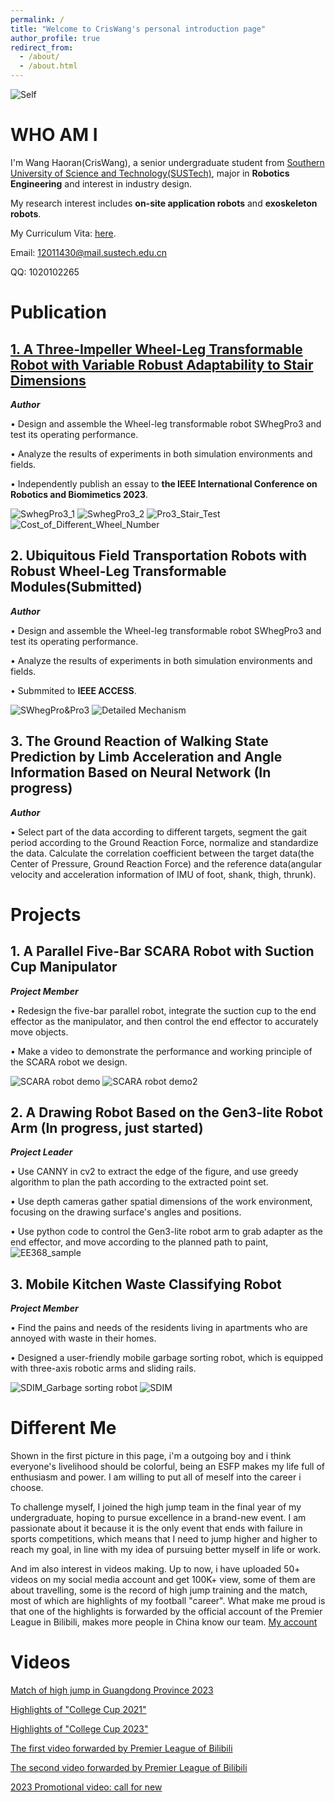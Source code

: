```yaml
---
permalink: /
title: "Welcome to CrisWang's personal introduction page"
author_profile: true
redirect_from: 
  - /about/
  - /about.html
---
```




![Self](Self.png)


WHO AM I
===
I'm Wang Haoran(CrisWang), a senior undergraduate student from [Southern University of Science and Technology(SUSTech)](https://www.sustech.edu.cn), major in **Robotics Engineering** and interest in industry design.

My research interest includes **on-site application robots** and **exoskeleton robots**.

My Curriculum Vita: [here](A_Drawing_Robot_Base_on_the_Gen3_lite_Robot_Arm.pdf).

Email: 12011430@mail.sustech.edu.cn

QQ: 1020102265

Publication
===

[**1. A Three-Impeller Wheel-Leg Transformable Robot with Variable Robust Adaptability to Stair Dimensions**](https://ieeexplore.ieee.org/document/10354942)
---
***Author***

•	Design and assemble the Wheel-leg transformable robot SWhegPro3 and test its operating performance.

•	Analyze the results of experiments in both simulation environments and fields. 

•	Independently publish an essay to **the IEEE International Conference on Robotics and Biomimetics 2023**.

![SwhegPro3_1](SwhegPro3_1.gif) ![SwhegPro3_2](SwhegPro3_2.gif)
![Pro3_Stair_Test](Pro3_Stair_Test.png)
![Cost_of_Different_Wheel_Number](Cost_of_Different_Wheel_Number.png)

**2. Ubiquitous Field Transportation Robots with Robust Wheel-Leg Transformable Modules(Submitted)**
---
***Author***

•	Design and assemble the Wheel-leg transformable robot SWhegPro3 and test its operating performance.

•	Analyze the results of experiments in both simulation environments and fields. 

•	Submmited to **IEEE ACCESS**.

![SWhegPro&Pro3](SWhegPro&Pro3.png)
![Detailed Mechanism](Detailed_Mechanism.png)

**3. The Ground Reaction of Walking State Prediction by Limb Acceleration and Angle Information Based on Neural Network (In progress)**
---
***Author***

•	Select part of the data according to different targets, segment the gait period according to the Ground Reaction Force, normalize and standardize the data. Calculate the correlation coefficient between the target data(the Center of Pressure, Ground Reaction Force) and the reference data(angular velocity and acceleration information of IMU of foot, shank, thigh, thrunk).





Projects
===
**1. A Parallel Five-Bar SCARA Robot with Suction Cup Manipulator**
---
***Project Member***

•	Redesign the five-bar parallel robot, integrate the suction cup to the end effector as the manipulator, and then control the end effector to accurately move objects.

•	Make a video to demonstrate the performance and working principle of the SCARA robot we design.



![SCARA robot demo](SCARA_robot_demo.gif) ![SCARA robot demo2](SCARA_robot_demo2.gif)

**2. A Drawing Robot Based on the Gen3-lite Robot Arm (In progress, just started)**
---
***Project Leader***

•	Use CANNY in cv2 to extract the edge of the figure, and use greedy algorithm to plan the path according to the extracted point set.

•	Use depth cameras gather spatial dimensions of the work environment, focusing on the drawing surface's angles and positions.

•	Use python code to control the Gen3-lite robot arm to grab adapter as the end effector, and move according to the planned path to paint, 
![EE368_sample](EE368.png)



**3. Mobile Kitchen Waste Classifying Robot**
---
***Project Member***

•	Find the pains and needs of the residents living in apartments who are annoyed with waste in their homes.

•	Designed a user-friendly mobile garbage sorting robot, which is equipped with three-axis robotic arms and sliding rails.



![SDIM_Garbage sorting robot](SDIM_Garbage_sorting_robot.gif)
![SDIM](SDIM.png)

Different Me
===
Shown in the first picture in this page, i'm a outgoing boy and i think everyone's livelihood should be colorful, being an ESFP makes my life full of enthusiasm and power. I am willing to put all of meself into the career i choose.

To challenge myself, I joined the high jump team in the final year of my undergraduate, hoping to pursue excellence in a brand-new event. I am passionate about it because it 
is the only event that ends with failure in sports competitions, which means that I need to jump higher and higher to reach my goal, in line with my idea of pursuing better myself in life or work.

And im also interest in videos making. Up to now, i have uploaded 50+ videos on my social media account and get 100K+ view, some of them are about travelling, some is the record of high jump training and the match, most of which are highlights of my football "career". What make me proud is that one of the highlights is forwarded by the official account of the Premier League in Bilibili, makes more people in China know our team. [My account](https://b23.tv/PuBgKcU)


Videos
===
[Match of high jump in Guangdong Province 2023](https://b23.tv/l7CkQUz)

[Highlights of "College Cup 2021"](https://b23.tv/5Hgt3DD)

[Highlights of "College Cup 2023"](https://b23.tv/Dut0e7q)

[The first video forwarded by Premier League of Bilibili](https://b23.tv/2C0f05G)

[The second video forwarded by Premier League of Bilibili](https://b23.tv/Vnc2BWV)

[2023 Promotional video: call for new](https://b23.tv/7Nfu49q)


